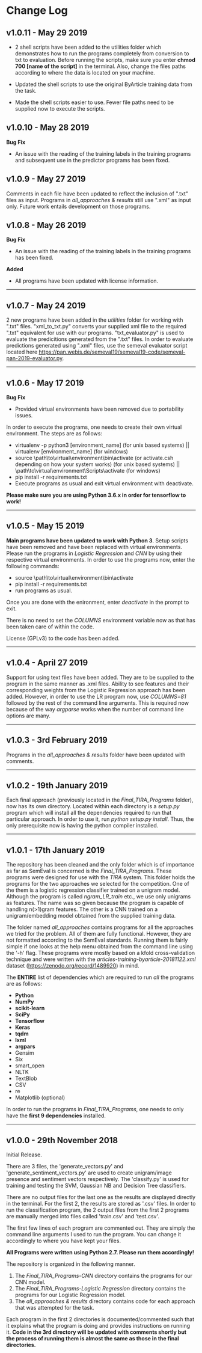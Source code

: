 # Change Log

## v1.0.11 - May 29 2019

- 2 shell scripts have been added to the utilities folder which demonstrates how to run the programs completely from conversion to txt to evaluation. Before running the scripts, make sure you enter **chmod 700 [name of the script]** in the terminal. Also, change the files paths according to where the data is located on your machine.

- Updated the shell scripts to use the original ByArticle training data from the task.

- Made the shell scripts easier to use. Fewer file paths need to be supplied now to execute the scripts.

## v1.0.10 - May 28 2019

**Bug Fix**
- An issue with the reading of the training labels in the training programs and subsequent use in the predictor programs has been fixed.

## v1.0.9 - May 27 2019

Comments in each file have been updated to reflect the inclusion of ".txt" files as input.
Programs in *all_approaches & results* still use ".xml" as input only. Future work entails development on those programs.

## v1.0.8 - May 26 2019

**Bug Fix**
- An issue with the reading of the training labels in the training programs has been fixed.

**Added**
- All programs have been updated with license information.

---

## v1.0.7 - May 24 2019

2 new programs have been added in the *utilities* folder for working with ".txt" files. "xml_to_txt.py" converts your supplied xml file to the required ".txt" equivalent for use with our programs. "txt_evaluator.py" is used to evaluate the predicitions generated from the ".txt" files. In order to evaluate predictions generated using ".xml" files, use the semeval evaluator script located here https://pan.webis.de/semeval19/semeval19-code/semeval-pan-2019-evaluator.py.

---

## v1.0.6 - May 17 2019

**Bug Fix**
- Provided virtual environments have been removed due to portability issues.

In order to execute the programs, one needs to create their own virtual environment. The steps are as follows:

- virtualenv -p python3 [environment_name] \(for unix based systems) || virtualenv [environment_name] \(for windows)
- source \path\to\virtual\environment\bin\activate (or activate.csh depending on how your system works) \(for unix based systems) || \path\to\virtual\environment\Scripts\activate \(for windows)
- pip install -r requirements.txt
- Execute programs as usual and exit virtual environment with deactivate.

**Please make sure you are using Python 3.6.x in order for tensorflow to work!**

---

## v1.0.5 - May 15 2019

**Main programs have been updated to work with Python 3**. Setup scripts have been removed and have been replaced with virtual environments. Please run the programs in *Logistic Regression* and *CNN* by using their respective virtual environments. In order to use the programs now, enter the following commands:

- source \path\to\virtual\environment\bin\activate
- pip install -r requirements.txt
- run programs as usual.

Once you are done with the enironment, enter *deactivate* in the prompt to exit.

There is no need to set the *COLUMNS* environment variable now as that has been taken care of within the code.

License (GPLv3) to the code has been added.

---

## v1.0.4 - April 27 2019

Support for using text files have been added. They are to be supplied to the program in the same manner as .xml files. Ability to see features and their corresponding weights from the Logistic Regression approach has been added. However, in order to use the LR program now, use *COLUMNS=81* followed by the rest of the command line arguments. This is required now because of the way *argparse* works when the number of command line options are many.

---

## v1.0.3 - 3rd February 2019

Programs in the *all_approaches & results* folder have been updated with comments.

---

## v1.0.2 - 19th January 2019

Each final approach (previously located in the *Final_TIRA_Programs* folder), now has its own directory. Located within each directory is a *setup.py* program which will install all the dependencies required to run that particular approach. In order to use it, run *python setup.py install*. Thus, the only prerequisite now is having the python compiler installed.

---

## v1.0.1 - 17th January 2019

The repository has been cleaned and the only folder which is of importance as far as SemEval is concerned is the *Final_TIRA_Programs*. These programs were designed for use with the *TIRA* system. This folder holds the programs for the two approaches we selected for the competition. One of the them is a logistic regression classifier trained on a unigram model. Although the program is called *ngram_LR_train* etc., we use only unigrams as features. The name was so given because the program is capable of handling n(>1)gram features. The other is a CNN trained on a unigram/embedding model obtained from the supplied training data.

The folder named *all_approaches* contains programs for all the approaches we tried for the problem. All of them are fully functional. However, they are not formatted according to the SemEval standards. Running them is fairly simple if one looks at the help menu obtained from the command line using the '-h' flag. These programs were mostly based on a kfold cross-validation technique and were written with the *articles-training-byarticle-20181122.xml* dataset (https://zenodo.org/record/1489920) in mind.

The **ENTIRE** list of dependencies which are required to run *all* the programs are as follows:
- **Python**
- **NumPy**
- **scikit-learn**
- **SciPy**
- **Tensorflow**
- **Keras**
- **tqdm**
- **lxml**
- **argpars**
- Gensim
- Six
- smart_open
- NLTK
- TextBlob
- CSV
- re
- Matplotlib (optional)

In order to run the programs in *Final_TIRA_Programs*, one needs to only have the **first 9 dependencies** installed.

---

## v1.0.0 - 29th November 2018

Initial Release.

There are 3 files, the 'generate_vectors.py' and 'generate_sentiment_vectors.py' are used to create unigram/image presence and sentiment vectors respectively. The 'classify.py' is used for training and testing the SVM, Gaussian NB and Decision Tree classifiers.

There are no output files for the last one as the results are displayed directly in the terminal. For the first 2, the results are stored as '.csv' files. In order to run the classification program, the 2 output files from the first 2 programs are manually merged into files called 'train.csv' and 'test.csv'.

The first few lines of each program are commented out. They are simply the command line arguments I used to run the program. You can change it accordingly to where you have kept your files.

**All Programs were written using Python 2.7. Please run them accordingly!**

The repository is organized in the following manner.
1. The *Final_TIRA_Programs-CNN* directory contains the programs for our CNN model.
2. The *Final_TIRA_Programs-Logistic Regression* directory contains the programs for our Logistic Regression model.
3. The *all_approaches & results* directory contains code for each approach that was attempted for the task.

Each program in the first 2 directories is documented/commented such that it explains what the program is doing and provides instructions on running it. **Code in the 3rd directory will be updated with comments shortly but the process of running them is almost the same as those in the final directories.**